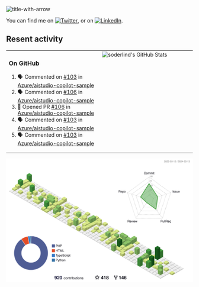 
![title-with-arrow](https://github.com/soderlind/soderlind/assets/1649452/0f685042-97c3-46ba-b290-804d07f05370)


<!-- Actual text -->
You can find me on [![Twitter][1.2]][1], or on [![LinkedIn][2.2]][2].

<!-- Icons -->

[1.2]: http://i.imgur.com/wWzX9uB.png (twitter icon without padding)
[2.2]: https://raw.githubusercontent.com/MartinHeinz/MartinHeinz/master/linkedin-3-16.png (LinkedIn icon without padding)

<!-- Links to your social media accounts -->

[1]: https://twitter.com/soderlind
[2]: https://www.linkedin.com/in/soderlind/

## Resent activity

<table width="100%" border="0"><tr><td width="49%">

### On GitHub

<!--START_SECTION:activity-->
1. 🗣 Commented on [#103](https://github.com/Azure/aistudio-copilot-sample/issues/103#issuecomment-1994223539) in [Azure/aistudio-copilot-sample](https://github.com/Azure/aistudio-copilot-sample)
2. 🗣 Commented on [#106](https://github.com/Azure/aistudio-copilot-sample/pull/106#issuecomment-1992812815) in [Azure/aistudio-copilot-sample](https://github.com/Azure/aistudio-copilot-sample)
3. 💪 Opened PR [#106](https://github.com/Azure/aistudio-copilot-sample/pull/106) in [Azure/aistudio-copilot-sample](https://github.com/Azure/aistudio-copilot-sample)
4. 🗣 Commented on [#103](https://github.com/Azure/aistudio-copilot-sample/issues/103#issuecomment-1992758488) in [Azure/aistudio-copilot-sample](https://github.com/Azure/aistudio-copilot-sample)
5. 🗣 Commented on [#103](https://github.com/Azure/aistudio-copilot-sample/issues/103#issuecomment-1992618067) in [Azure/aistudio-copilot-sample](https://github.com/Azure/aistudio-copilot-sample)
<!--END_SECTION:activity-->
  </td>
<td width="49%" valign="top">
  <img   alt="soderlind's GitHub Stats" src="https://awesome-github-stats.azurewebsites.net/user-stats/soderlind?cardType=level-alternate&Title=FFFFFF&Border=FFFFFF" />
</td></tr></table>


![](./profile-3d-contrib/profile-green-animate.svg)


